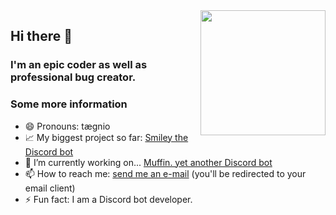 <img align="right" src="https://avatars.githubusercontent.com/u/73775612" height="200" width="200">

## Hi there 👋
### I'm an epic coder as well as professional bug creator.

### Some more information
- 😄 Pronouns: tægnio
- 📈 My biggest project so far: [Smiley the Discord bot](https://github.com/Tegnio/smiley)
- 🔭 I’m currently working on... [Muffin. yet another Discord bot](https://github.com/Tegnio/muffin)
- 📫 How to reach me: [send me an e-mail](mailto:olegbubble@gmail.com) (you'll be redirected to your email client)
- ⚡ Fun fact: I am a Discord bot developer.

<!--
**Tegnio/Tegnio** is a ✨ _special_ ✨ repository because its `README.md` (this file) appears on your GitHub profile.

Here are some ideas to get you started:

- 👯 I’m looking to collaborate on ...
- 🌱 I’m currently learning ...
- 🤔 I’m looking for help with ...
- 💬 Ask me about ...
-->
